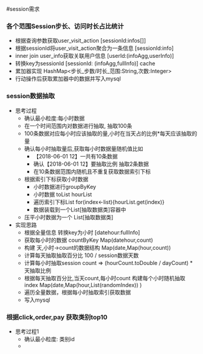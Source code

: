 #session需求
### 各个范围Session步长、访问时长占比统计
* 根据查询参数获取user_visit_action [sessionId:infos[]]
* 根据sessionId将user_visit_action聚合为一条信息 [sessionId:info]
* inner join user_info获取关联用户信息 [userId:(infoAgg,userInfo)]
* 转换key为sessionId [sessionId: (infoAgg,fullInfo)] cache
* 累加器实现 HashMap<步长_步数/时长_范围:String,次数:Integer>
* 行动操作后获取累加器中的数据并写入mysql

### session数据抽取
* 思考过程
    * 确认最小粒度:每小时数据
    * 在一个时间范围内对数据进行抽取, 抽取100条
    * 100条数据对应每小时应该抽取的量,小时在当天占的比例*每天应该抽取的量
    * 确认每小时抽取量后,获取每小时数据量随机值比如
        * 【2018-06-01 12】一共有10条数据
        * 确认【2018-06-01 12】要抽取比例 抽取2条数据
        * 在10条数据范围内随机且不重复获取数据索引下标
    * 根据索引下标获取小时数据
        * 小时数据进行groupByKey
        * 小时数据 toList hourList
        * 遍历索引下标List for(index<-list){hourList.get(index)}
        * 数据装载到一个List[抽取数据类]容器中
    * 压平小时数据为一个 List[抽取数据类]
* 实现思路
    * 根据全量信息 转换key为小时 [datehour:fullInfo]
    * 获取每小时的数据 countByKey Map(datehour,count)
    * 构建 天,小时->count的数据结构  Map(date,Map(hour,count))
    * 计算每天抽取抽取百分比 100 / session数据天数
    * 计算每小时抽取session count => (hourCount.toDouble / dayCount) * 天抽取比例
    * 根据每天抽取百分比,当天count,每小时count 构建每个小时随机抽取index Map(date,Map(hour,List(randomIndex)) )
    * 遍历全量数据，根据每小时抽取索引获取数据
    * 写入mysql
    
### 根据click,order,pay 获取类别top10
* 思考过程1
    * 确认最小粒度: 类别id
    * 